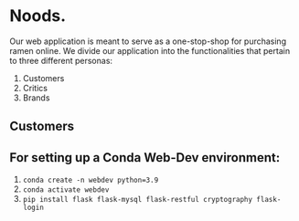 # Noods.

Our web application is meant to serve as a one-stop-shop for purchasing ramen online. We divide our application into the functionalities that pertain to three different personas:

  1. Customers
  2. Critics
  3. Brands
  
## Customers


## For setting up a Conda Web-Dev environment:

1. `conda create -n webdev python=3.9`
1. `conda activate webdev`
1. `pip install flask flask-mysql flask-restful cryptography flask-login`




